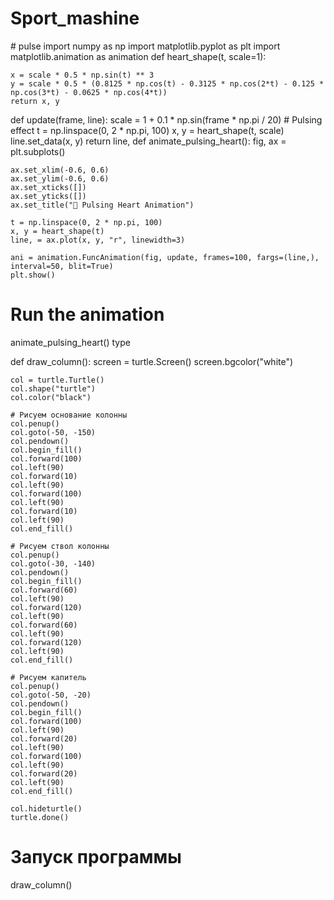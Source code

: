 # Sport_mashine
   </header>
     </div>
# pulse
import numpy as np
import matplotlib.pyplot as plt
import matplotlib.animation as animation
def heart_shape(t, scale=1): 
  
    x = scale * 0.5 * np.sin(t) ** 3
    y = scale * 0.5 * (0.8125 * np.cos(t) - 0.3125 * np.cos(2*t) - 0.125 * np.cos(3*t) - 0.0625 * np.cos(4*t))
    return x, y
def update(frame, line):
    scale = 1 + 0.1 * np.sin(frame * np.pi / 20)  # Pulsing effect
    t = np.linspace(0, 2 * np.pi, 100)
    x, y = heart_shape(t, scale)
    line.set_data(x, y)
    return line,
def animate_pulsing_heart():
    fig, ax = plt.subplots()
    
    ax.set_xlim(-0.6, 0.6)
    ax.set_ylim(-0.6, 0.6)
    ax.set_xticks([])
    ax.set_yticks([])
    ax.set_title("💖 Pulsing Heart Animation")
    
    t = np.linspace(0, 2 * np.pi, 100)
    x, y = heart_shape(t)
    line, = ax.plot(x, y, "r", linewidth=3)
    
    ani = animation.FuncAnimation(fig, update, frames=100, fargs=(line,), interval=50, blit=True)
    plt.show()

# Run the animation
animate_pulsing_heart()
type

def draw_column():
    screen = turtle.Screen()
    screen.bgcolor("white")
    
    col = turtle.Turtle()
    col.shape("turtle")
    col.color("black")
    
    # Рисуем основание колонны
    col.penup()
    col.goto(-50, -150)
    col.pendown()
    col.begin_fill()
    col.forward(100)
    col.left(90)
    col.forward(10)
    col.left(90)
    col.forward(100)
    col.left(90)
    col.forward(10)
    col.left(90)
    col.end_fill()

    # Рисуем ствол колонны
    col.penup()
    col.goto(-30, -140)
    col.pendown()
    col.begin_fill()
    col.forward(60)
    col.left(90)
    col.forward(120)
    col.left(90)
    col.forward(60)
    col.left(90)
    col.forward(120)
    col.left(90)
    col.end_fill()

    # Рисуем капитель
    col.penup()
    col.goto(-50, -20)
    col.pendown()
    col.begin_fill()
    col.forward(100)
    col.left(90)
    col.forward(20)
    col.left(90)
    col.forward(100)
    col.left(90)
    col.forward(20)
    col.left(90)
    col.end_fill()

    col.hideturtle()
    turtle.done()

# Запуск программы
draw_column()
